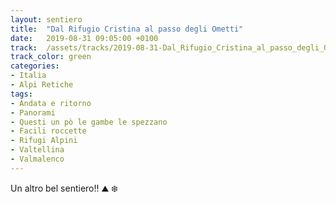 ```yaml
---
layout: sentiero
title:  "Dal Rifugio Cristina al passo degli Ometti"
date:   2019-08-31 09:05:00 +0100
track:  /assets/tracks/2019-08-31-Dal_Rifugio_Cristina_al_passo_degli_Ometti.gpx
track_color: green
categories:
- Italia
- Alpi Retiche
tags:
- Andata e ritorno
- Panorami
- Questi un pò le gambe le spezzano
- Facili roccette
- Rifugi Alpini
- Valtellina
- Valmalenco
---
```


Un altro bel sentiero!! :mountain: :snowflake: